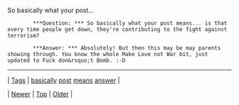 <!--
title: So basically what your post means... is that every time people get down, they&apos;re contributing to the fight against terrorism?
date: 2020-06-28T15:27:00.263Z
tags: basically, post, means, answer
-->


So basically what your post...


            ***Question: *** So basically what your post means... is that every time people get down, they're contributing to the fight against terrorism?

            ***Answer: *** Absolutely! But then this may be may parents showing through. You know the whole Make Love not War bit, just updated to Fuck don&rsquo;t Bomb. :-D
            

<!--BOTTOM-POST-NAVIGATION-->
---

| [Tags](tags.md) | [basically](tag-basically.md) [post](tag-post.md) [means](tag-means.md) [answer](tag-answer.md) |

| [Newer](75589963366.md) | [Top](index.md) | [Older](75602626737.md) |